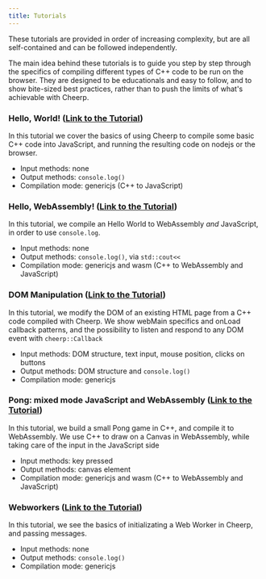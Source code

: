 ```yaml
---
title: Tutorials
---
```


These tutorials are provided in order of increasing complexity, but are all self-contained and can be followed independently.

The main idea behind these tutorials is to guide you step by step through the specifics of compiling different types of C++ code to be run on the browser. They are designed to be educationals and easy to follow, and to show bite-sized best practices, rather than to push the limits of what's achievable with Cheerp.

### Hello, World! ([Link to the Tutorial](Getting-started#hello-world))

In this tutorial we cover the basics of using Cheerp to compile some basic C++ code into JavaScript, and running the resulting code on nodejs or the browser.

- Input methods: none
- Output methods: `console.log()`
- Compilation mode: genericjs (C++ to JavaScript)

### Hello, WebAssembly! ([Link to the Tutorial](Tutorial-Hello-Wasm))

In this tutorial, we compile an Hello World to WebAssembly _and_ JavaScript, in order to use `console.log`.

- Input methods: none
- Output methods: `console.log()`, via `std::cout<<`
- Compilation mode: genericjs and wasm (C++ to WebAssembly and JavaScript)

### DOM Manipulation ([Link to the Tutorial](Browser-side-programming-guide))

In this tutorial, we modify the DOM of an existing HTML page from a C++ code compiled with Cheerp. We show webMain specifics and onLoad callback patterns, and the possibility to listen and respond to any DOM event with `cheerp::Callback`

- Input methods: DOM structure, text input, mouse position, clicks on buttons
- Output methods: DOM structure and `console.log()`
- Compilation mode: genericjs

### Pong: mixed mode JavaScript and WebAssembly ([Link to the Tutorial](Cheerp-Tutorial%3A-Mixed-mode-C++-to-WebAssembly-and-JavaScript))

In this tutorial, we build a small Pong game in C++, and compile it to WebAssembly. We use C++ to draw on a Canvas in WebAssembly, while taking care of the input in the JavaScript side

- Input methods: key pressed
- Output methods: canvas element
- Compilation mode: genericjs and wasm (C++ to WebAssembly and JavaScript)

### Webworkers ([Link to the Tutorial](Using-WebWorkers-with-Cheerp))

In this tutorial, we see the basics of initializating a Web Worker in Cheerp, and passing messages.

- Input methods: none
- Output methods: `console.log()`
- Compilation mode: genericjs
